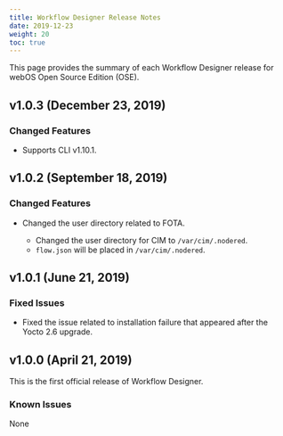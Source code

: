 ```yaml
---
title: Workflow Designer Release Notes
date: 2019-12-23
weight: 20
toc: true
---
```


This page provides the summary of each Workflow Designer release for webOS Open Source Edition (OSE).

## v1.0.3 (December 23, 2019)

### Changed Features

* Supports CLI v1.10.1.

## v1.0.2 (September 18, 2019)

### Changed Features

* Changed the user directory related to FOTA.

  * Changed the user directory for CIM to `/var/cim/.nodered`.
  * `flow.json` will be placed in `/var/cim/.nodered`.

## v1.0.1 (June 21, 2019)

### Fixed Issues

* Fixed the issue related to installation failure that appeared after the Yocto 2.6 upgrade.

## v1.0.0 (April 21, 2019)

This is the first official release of Workflow Designer.

### Known Issues

None
